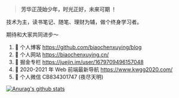 <!-- ![夜尽天明](https://upload-images.jianshu.io/upload_images/12890819-6e2289f29c0d3b39.png?imageMogr2/auto-orient/strip%7CimageView2/2/w/1240)  -->

> **芳华正茂始少年，时光正好，未来可期 ！**

技术为主，读书笔记、随笔、理财为辅，做个终身学习者。

期待和大家共同进步～


1. 🍓 个人博客 https://github.com/biaochenxuying/blog
2. 🍓 个人网站 https://biaochenxuying.cn/
3. 🍉 掘金专栏 https://juejin.im/user/1679709496157048
4. 🍉 2020-2021 年 Web 前端最新导航 https://www.kwgg2020.com/
5. 🍉 个人微信 CB834301747 (夜尽天明)


[![Anurag's github stats](https://github-readme-stats.vercel.app/api?username=biaochenxuying&show_icons=true&show_owner=true&count_private=true)](https://github.com/anuraghazra/github-readme-stats)

<!-- 
PS： 欢迎大家关注我的公众号～
![全栈修炼-公众号](https://upload-images.jianshu.io/upload_images/12890819-4a67d58c86d6048a.png?imageMogr2/auto-orient/strip%7CimageView2/2/w/1240)
 -->
